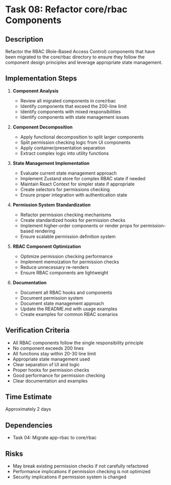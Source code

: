 # Task 08: Refactor core/rbac Components

## Description
Refactor the RBAC (Role-Based Access Control) components that have been migrated to the core/rbac directory to ensure they follow the component design principles and leverage appropriate state management.

## Implementation Steps

1. **Component Analysis**
   - Review all migrated components in core/rbac
   - Identify components that exceed the 200-line limit
   - Identify components with mixed responsibilities
   - Identify components with state management issues

2. **Component Decomposition**
   - Apply functional decomposition to split larger components
   - Split permission checking logic from UI components
   - Apply container/presentation separation
   - Extract complex logic into utility functions

3. **State Management Implementation**
   - Evaluate current state management approach
   - Implement Zustand store for complex RBAC state if needed
   - Maintain React Context for simpler state if appropriate
   - Create selectors for permissions checking
   - Ensure proper integration with authentication state

4. **Permission System Standardization**
   - Refactor permission checking mechanisms
   - Create standardized hooks for permission checks
   - Implement higher-order components or render props for permission-based rendering
   - Ensure scalable permission definition system

5. **RBAC Component Optimization**
   - Optimize permission checking performance
   - Implement memoization for permission checks
   - Reduce unnecessary re-renders
   - Ensure RBAC components are lightweight

6. **Documentation**
   - Document all RBAC hooks and components
   - Document permission system
   - Document state management approach
   - Update the README.md with usage examples
   - Create examples for common RBAC scenarios

## Verification Criteria
- All RBAC components follow the single responsibility principle
- No component exceeds 200 lines
- All functions stay within 20-30 line limit
- Appropriate state management used
- Clear separation of UI and logic
- Proper hooks for permission checks
- Good performance for permission checking
- Clear documentation and examples

## Time Estimate
Approximately 2 days

## Dependencies
- Task 04: Migrate app-rbac to core/rbac

## Risks
- May break existing permission checks if not carefully refactored
- Performance implications if permission checking is not optimized
- Security implications if permission system is changed
